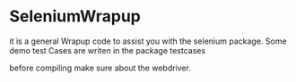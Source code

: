 # SeleniumWrapup

it is a general Wrapup code to assist you with the selenium package.
Some demo test Cases are writen in the package testcases

before compiling make sure about the webdriver.
